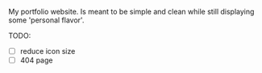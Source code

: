 My portfolio website. Is meant to be simple and clean while still displaying some 'personal flavor'.

TODO:

- [ ] reduce icon size
- [ ] 404 page
